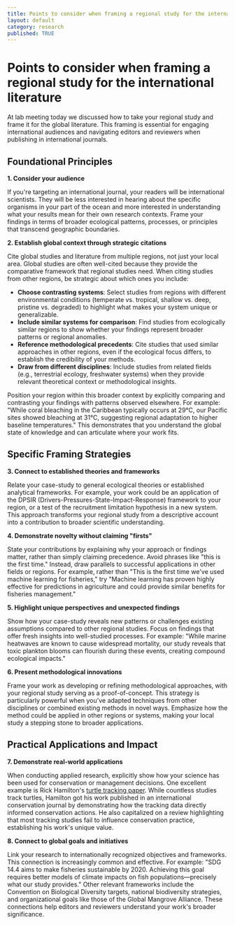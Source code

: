 ```yaml
---
title: Points to consider when framing a regional study for the international literature
layout: default
category: research
published: TRUE
---
```


# Points to consider when framing a regional study for the international literature

At lab meeting today we discussed how to take your regional study and frame it for the global literature. This framing is essential for engaging international audiences and navigating editors and reviewers when publishing in international journals.

## Foundational Principles

**1. Consider your audience**

If you're targeting an international journal, your readers will be international scientists. They will be less interested in hearing about the specific organisms in your part of the ocean and more interested in understanding what your results mean for their own research contexts. Frame your findings in terms of broader ecological patterns, processes, or principles that transcend geographic boundaries.

**2. Establish global context through strategic citations**

Cite global studies and literature from multiple regions, not just your local area. Global studies are often well-cited because they provide the comparative framework that regional studies need. When citing studies from other regions, be strategic about which ones you include:

- **Choose contrasting systems**: Select studies from regions with different environmental conditions (temperate vs. tropical, shallow vs. deep, pristine vs. degraded) to highlight what makes your system unique or generalizable.
- **Include similar systems for comparison**: Find studies from ecologically similar regions to show whether your findings represent broader patterns or regional anomalies.
- **Reference methodological precedents**: Cite studies that used similar approaches in other regions, even if the ecological focus differs, to establish the credibility of your methods.
- **Draw from different disciplines**: Include studies from related fields (e.g., terrestrial ecology, freshwater systems) when they provide relevant theoretical context or methodological insights.

Position your region within this broader context by explicitly comparing and contrasting your findings with patterns observed elsewhere. For example: "While coral bleaching in the Caribbean typically occurs at 29°C, our Pacific sites showed bleaching at 31°C, suggesting regional adaptation to higher baseline temperatures." This demonstrates that you understand the global state of knowledge and can articulate where your work fits.

## Specific Framing Strategies

**3. Connect to established theories and frameworks**

Relate your case-study to general ecological theories or established analytical frameworks. For example, your work could be an application of the DPSIR (Drivers-Pressures-State-Impact-Response) framework to your region, or a test of the recruitment limitation hypothesis in a new system. This approach transforms your regional study from a descriptive account into a contribution to broader scientific understanding.

**4. Demonstrate novelty without claiming "firsts"**

State your contributions by explaining why your approach or findings matter, rather than simply claiming precedence. Avoid phrases like "this is the first time." Instead, draw parallels to successful applications in other fields or regions. For example, rather than "This is the first time we've used machine learning for fisheries," try "Machine learning has proven highly effective for predictions in agriculture and could provide similar benefits for fisheries management."

**5. Highlight unique perspectives and unexpected findings**

Show how your case-study reveals new patterns or challenges existing assumptions compared to other regional studies. Focus on findings that offer fresh insights into well-studied processes. For example: "While marine heatwaves are known to cause widespread mortality, our study reveals that toxic plankton blooms can flourish during these events, creating compound ecological impacts."

**6. Present methodological innovations**

Frame your work as developing or refining methodological approaches, with your regional study serving as a proof-of-concept. This strategy is particularly powerful when you've adapted techniques from other disciplines or combined existing methods in novel ways. Emphasize how the method could be applied in other regions or systems, making your local study a stepping stone to broader applications.

## Practical Applications and Impact

**7. Demonstrate real-world applications**

When conducting applied research, explicitly show how your science has been used for conservation or management decisions. One excellent example is Rick Hamilton's [turtle tracking paper](https://www.sciencedirect.com/science/article/pii/S0006320721002925). While countless studies track turtles, Hamilton got his work published in an international conservation journal by demonstrating how the tracking data directly informed conservation actions. He also capitalized on a review highlighting that most tracking studies fail to influence conservation practice, establishing his work's unique value.

**8. Connect to global goals and initiatives**

Link your research to internationally recognized objectives and frameworks. This connection is increasingly common and effective. For example: "SDG 14.4 aims to make fisheries sustainable by 2020. Achieving this goal requires better models of climate impacts on fish populations—precisely what our study provides." Other relevant frameworks include the Convention on Biological Diversity targets, national biodiversity strategies, and organizational goals like those of the Global Mangrove Alliance. These connections help editors and reviewers understand your work's broader significance.
